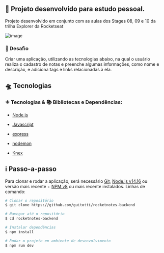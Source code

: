 ## 🧩 **Projeto desenvolvido para estudo pessoal.**

Projeto desenvolvido em conjunto com as aulas dos Stages 08, 09 e 10 da trilha Explorer da Rocketseat

![image](https://github.com/guitotti/rocketnotes-frontend/assets/62620636/9a9d2d38-7453-4a3b-873a-34cb29229ed6)

### 🎯 Desafio

Criar uma aplicação, utilizando as tecnologias abaixo, na qual o usuário realiza o cadastro de notas e preenche algumas informações, como nome e descrição, e adiciona tags e links relacionadas à ela. 

## 🛸 Tecnologias

### ⚛️ Tecnologias & 📚 Bibliotecas e Dependências:

- [Node.js](https://nodejs.org/en/)
- [Javascript](https://developer.mozilla.org/en-US/docs/Web/JavaScript)

- [express](https://.npmjs.com/package/express) 
- [nodemon](https://.npmjs.com/package/nodemon)
- [Knex](https://knexjs.org)

## :information_source: Passo-a-passo

Para clonar e rodar a aplicação, será necessário [Git](https://git-scm.com), [Node.js v14.16](https://nodejs.org/en/) ou versão mais recente + [NPM v8](https://nodejs.org/en/) ou mais recente instalados. 
Linhas de comando:

```bash
# Clonar o repositório
$ git clone https://github.com/guitotti/rocketnotes-backend

# Navegar até o repositório
$ cd rocketnotes-backend

# Instalar dependências
$ npm install

# Rodar o projeto em ambiente de desenvolvimento
$ npm run dev
```
